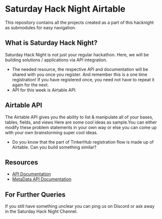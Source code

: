 # Saturday Hack Night Airtable

This repository contains all the projects created as a part of this hacknight as submodules for easy navigation.

## What is Saturday Hack Night?

Saturday Hack Night is not just your regular hackathon. Here, we will be building solutions / applications via API integration.
* The needed resource, the respective API and documentation will be shared with you once you register. And remember this is a one time registration! If you have registered once, you need not have to repeat it again for the next.
* API for this week is Airtable API.

## Airtable API

The Airtable API gives you the ability to list & manipulate all of your bases, tables, fields, and views
Here are some cool ideas as sample.You can either modify these problem statements in your own way or else you can come up with your own brainstorming super cool ideas.
- Do you know that the part of TinkerHub registration flow is made up of Airtable. Can you build something similar?

## Resources

- [API Documentation](https://airtable.com/api)
- [MetaData API Documentation](https://airtable.com/api/meta)
## For Further Queries

If you still have something unclear you can ping us on Discord or ask away in the Saturday Hack Night Channel.
